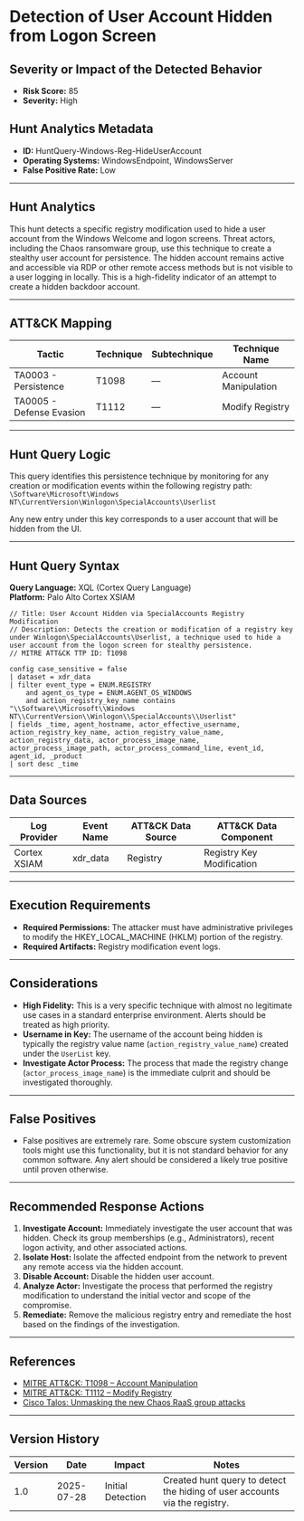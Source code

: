# Detection of User Account Hidden from Logon Screen

## Severity or Impact of the Detected Behavior
- **Risk Score:** 85
- **Severity:** High

## Hunt Analytics Metadata

- **ID:** HuntQuery-Windows-Reg-HideUserAccount
- **Operating Systems:** WindowsEndpoint, WindowsServer
- **False Positive Rate:** Low

---

## Hunt Analytics

This hunt detects a specific registry modification used to hide a user account from the Windows Welcome and logon screens. Threat actors, including the Chaos ransomware group, use this technique to create a stealthy user account for persistence. The hidden account remains active and accessible via RDP or other remote access methods but is not visible to a user logging in locally. This is a high-fidelity indicator of an attempt to create a hidden backdoor account.

---

## ATT&CK Mapping

| Tactic                        | Technique   | Subtechnique | Technique Name                                 |
|-------------------------------|-------------|--------------|------------------------------------------------|
| TA0003 - Persistence          | T1098       | —            | Account Manipulation                           |
| TA0005 - Defense Evasion      | T1112       | —            | Modify Registry                                |

---

## Hunt Query Logic

This query identifies this persistence technique by monitoring for any creation or modification events within the following registry path:
`\Software\Microsoft\Windows NT\CurrentVersion\Winlogon\SpecialAccounts\Userlist`

Any new entry under this key corresponds to a user account that will be hidden from the UI.

---

## Hunt Query Syntax

**Query Language:** XQL (Cortex Query Language)  
**Platform:** Palo Alto Cortex XSIAM

```xql
// Title: User Account Hidden via SpecialAccounts Registry Modification
// Description: Detects the creation or modification of a registry key under Winlogon\SpecialAccounts\Userlist, a technique used to hide a user account from the logon screen for stealthy persistence.
// MITRE ATT&CK TTP ID: T1098

config case_sensitive = false 
| dataset = xdr_data 
| filter event_type = ENUM.REGISTRY 
    and agent_os_type = ENUM.AGENT_OS_WINDOWS 
    and action_registry_key_name contains "\\Software\\Microsoft\\Windows NT\\CurrentVersion\\Winlogon\\SpecialAccounts\\Userlist" 
| fields _time, agent_hostname, actor_effective_username, action_registry_key_name, action_registry_value_name, action_registry_data, actor_process_image_name, actor_process_image_path, actor_process_command_line, event_id, agent_id, _product 
| sort desc _time
```

---

## Data Sources

| Log Provider | Event Name       | ATT&CK Data Source  | ATT&CK Data Component  |
|--------------|------------------|---------------------|------------------------|
| Cortex XSIAM | xdr_data         | Registry            | Registry Key Modification |

---

## Execution Requirements

- **Required Permissions:** The attacker must have administrative privileges to modify the HKEY_LOCAL_MACHINE (HKLM) portion of the registry.
- **Required Artifacts:** Registry modification event logs.

---

## Considerations

- **High Fidelity:** This is a very specific technique with almost no legitimate use cases in a standard enterprise environment. Alerts should be treated as high priority.
- **Username in Key:** The username of the account being hidden is typically the registry value name (`action_registry_value_name`) created under the `UserList` key.
- **Investigate Actor Process:** The process that made the registry change (`actor_process_image_name`) is the immediate culprit and should be investigated thoroughly.

---

## False Positives

- False positives are extremely rare. Some obscure system customization tools might use this functionality, but it is not standard behavior for any common software. Any alert should be considered a likely true positive until proven otherwise.

---

## Recommended Response Actions

1.  **Investigate Account:** Immediately investigate the user account that was hidden. Check its group memberships (e.g., Administrators), recent logon activity, and other associated actions.
2.  **Isolate Host:** Isolate the affected endpoint from the network to prevent any remote access via the hidden account.
3.  **Disable Account:** Disable the hidden user account.
4.  **Analyze Actor:** Investigate the process that performed the registry modification to understand the initial vector and scope of the compromise.
5.  **Remediate:** Remove the malicious registry entry and remediate the host based on the findings of the investigation.

---

## References

- [MITRE ATT&CK: T1098 – Account Manipulation](https://attack.mitre.org/techniques/T1098/)
- [MITRE ATT&CK: T1112 – Modify Registry](https://attack.mitre.org/techniques/T1112/)
- [Cisco Talos: Unmasking the new Chaos RaaS group attacks](https://blog.talosintelligence.com/new-chaos-ransomware/)

---

## Version History

| Version | Date       | Impact            | Notes                                                              |
|---------|------------|-------------------|--------------------------------------------------------------------|
| 1.0     | 2025-07-28 | Initial Detection | Created hunt query to detect the hiding of user accounts via the registry. |
